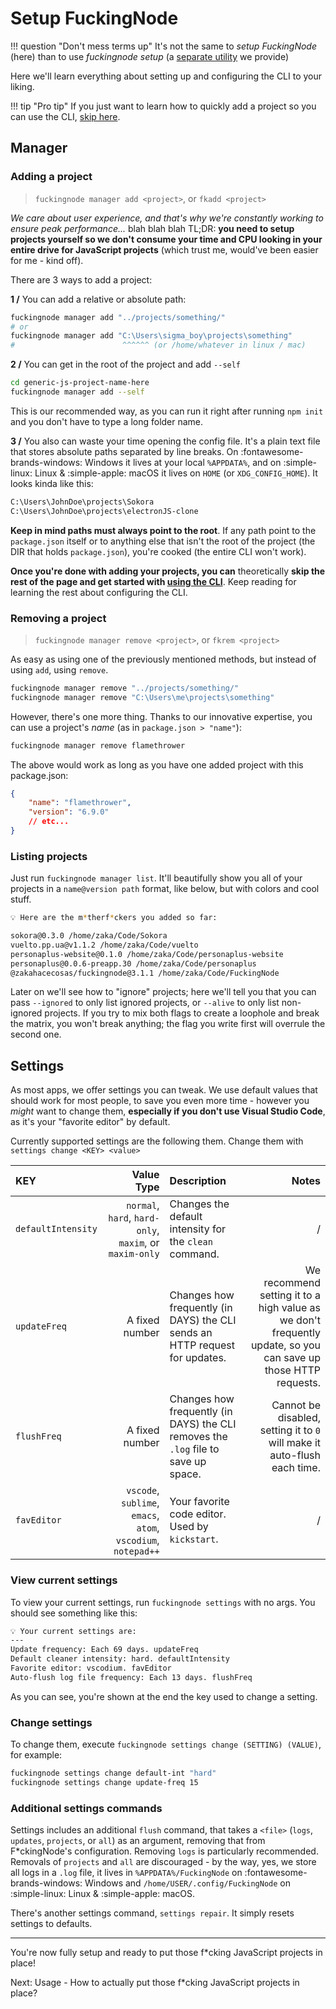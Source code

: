 # Setup FuckingNode

!!! question "Don't mess terms up"
    It's not the same to _setup FuckingNode_ (here) than to use _fuckingnode setup_ (a [separate utility](setup.md) we provide)

Here we'll learn everything about setting up and configuring the CLI to your liking.

!!! tip "Pro tip"
    If you just want to learn how to quickly add a project so you can use the CLI, [skip here](#adding-a-project).

## Manager

### Adding a project

> `fuckingnode manager add <project>`, or `fkadd <project>`

_We care about user experience, and that's why we're constantly working to ensure peak performance..._ blah blah blah TL;DR: **you need to setup projects yourself so we don't consume your time and CPU looking in your entire drive for JavaScript projects** (which trust me, would've been easier for me - kind off).

There are 3 ways to add a project:

**1 /** You can add a relative or absolute path:

```bash
fuckingnode manager add "../projects/something/"
# or
fuckingnode manager add "C:\Users\sigma_boy\projects\something"
#                        ^^^^^^ (or /home/whatever in linux / mac)
```

**2 /** You can get in the root of the project and add `--self`

```bash
cd generic-js-project-name-here
fuckingnode manager add --self
```

This is our recommended way, as you can run it right after running `npm init` and you don't have to type a long folder name.

**3 /** You also can waste your time opening the config file. It's a plain text file that stores absolute paths separated by line breaks. On :fontawesome-brands-windows: Windows it lives at your local `%APPDATA%`, and on :simple-linux: Linux & :simple-apple: macOS it lives on `HOME` (or `XDG_CONFIG_HOME`). It looks kinda like this:

```txt title="fuckingnode-motherfuckers.txt" linenums="1"
C:\Users\JohnDoe\projects\Sokora
C:\Users\JohnDoe\projects\electronJS-clone
```

**Keep in mind paths must always point to the root**. If any path point to the `package.json` itself or to anything else that isn't the root of the project (the DIR that holds `package.json`), you're cooked (the entire CLI won't work).

**Once you're done with adding your projects, you can** theoretically **skip the rest of the page and get started with [using the CLI](usage.md)**. Keep reading for learning the rest about configuring the CLI.

### Removing a project

> `fuckingnode manager remove <project>`, or `fkrem <project>`

As easy as using one of the previously mentioned methods, but instead of using `add`, using `remove`.

```bash
fuckingnode manager remove "../projects/something/"
fuckingnode manager remove "C:\Users\me\projects\something"
```

However, there's one more thing. Thanks to our innovative expertise, you can use a project's _name_ (as in `package.json > "name"`):

```bash
fuckingnode manager remove flamethrower
```

The above would work as long as you have one added project with this package.json:

```json title="package.json" linenums="1"
{
    "name": "flamethrower",
    "version": "6.9.0"
    // etc...
}
```

### Listing projects

Just run `fuckingnode manager list`. It'll beautifully show you all of your projects in a `name@version path` format, like below, but with colors and cool stuff.

```bash
💡 Here are the m*therf*ckers you added so far:

sokora@0.3.0 /home/zaka/Code/Sokora
vuelto.pp.ua@v1.1.2 /home/zaka/Code/vuelto
personaplus-website@0.1.0 /home/zaka/Code/personaplus-website
personaplus@0.0.6-preapp.30 /home/zaka/Code/personaplus
@zakahacecosas/fuckingnode@3.1.1 /home/zaka/Code/FuckingNode
```

Later on we'll see how to "ignore" projects; here we'll tell you that you can pass `--ignored` to only list ignored projects, or `--alive` to only list non-ignored projects. If you try to mix both flags to create a loophole and break the matrix, you won't break anything; the flag you write first will overrule the second one.

## Settings

As most apps, we offer settings you can tweak. We use default values that should work for most people, to save you even more time - however you _might_ want to change them, **especially if you don't use Visual Studio Code**, as it's your "favorite editor" by default.

Currently supported settings are the following them. Change them with `settings change <KEY> <value>`

| KEY | Value Type | Description | Notes |
| :--- | ---: | :--- | ---: |
| `defaultIntensity` | `normal`, `hard`, `hard-only`, `maxim`, or `maxim-only` | Changes the default intensity for the `clean` command. | / |
| `updateFreq` | A fixed number | Changes how frequently (in DAYS) the CLI sends an HTTP request for updates. | We recommend setting it to a high value as we don't frequently update, so you can save up those HTTP requests. |
| `flushFreq` | A fixed number | Changes how frequently (in DAYS) the CLI removes the `.log` file to save up space. | Cannot be disabled, setting it to `0` will make it auto-flush each time. |
| `favEditor`  | `vscode`, `sublime`, `emacs`, `atom`, `vscodium`, `notepad++` | Your favorite code editor. Used by `kickstart`. | / |

### View current settings

To view your current settings, run `fuckingnode settings` with no args. You should see something like this:

```bash
💡 Your current settings are:
---
Update frequency: Each 69 days. updateFreq
Default cleaner intensity: hard. defaultIntensity
Favorite editor: vscodium. favEditor
Auto-flush log file frequency: Each 13 days. flushFreq
```

As you can see, you're shown at the end the key used to change a setting.

### Change settings

To change them, execute `fuckingnode settings change (SETTING) (VALUE)`, for example:

```bash
fuckingnode settings change default-int "hard"
fuckingnode settings change update-freq 15
```

### Additional settings commands

Settings includes an additional `flush` command, that takes a `<file>` (`logs`, `updates`, `projects`, or `all`) as an argument, removing that from F\*ckingNode's configuration. Removing `logs` is particularly recommended. Removals of `projects` and `all` are discouraged - by the way, yes, we store all logs in a `.log` file, it lives in `%APPDATA%/FuckingNode` on :fontawesome-brands-windows: Windows and `/home/USER/.config/FuckingNode` on :simple-linux: Linux & :simple-apple: macOS.

There's another settings command, `settings repair`. It simply resets settings to defaults.

---

You're now fully setup and ready to put those f*cking JavaScript projects in place!

Next: Usage - How to actually put those f*cking JavaScript projects in place?
